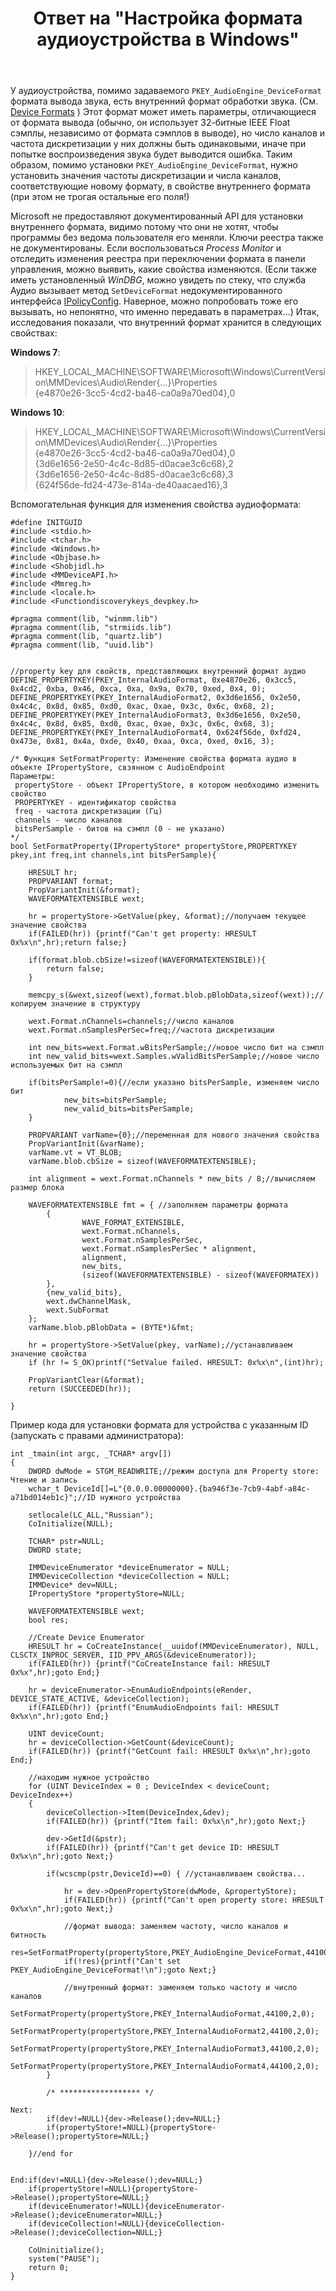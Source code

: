﻿---
title: "Ответ на \"Настройка формата аудиоустройства в Windows\""
se.owner.user_id: 240512
se.owner.display_name: "MSDN.WhiteKnight"
se.owner.link: "https://ru.stackoverflow.com/users/240512/msdn-whiteknight"
se.answer_id: 743709
se.question_id: 661489
se.post_type: answer
se.is_accepted: False
---
<p>У аудиоустройства, помимо задаваемого <code>PKEY_AudioEngine_DeviceFormat</code> формата вывода звука, есть внутренний формат обработки звука. (См. <a href="https://msdn.microsoft.com/en-us/library/windows/desktop/dd370811(v=vs.85).aspx" rel="nofollow noreferrer">Device Formats</a> ) Этот формат может иметь параметры, отличающиеся от формата вывода (обычно, он использует 32-битные IEEE Float сэмплы, независимо от формата сэмплов в выводе), но число каналов и частота дискретизации у них должны быть одинаковыми, иначе при попытке воспроизведения звука будет выводится ошибка. Таким образом, помимо установки <code>PKEY_AudioEngine_DeviceFormat</code>, нужно установить значения частоты дискретизации и числа каналов, соответствующие новому формату, в свойстве внутреннего формата (при этом не трогая остальные его поля!)</p>

<p>Microsoft не предоставляют документированный API для установки внутреннего формата, видимо потому что они не хотят, чтобы программы без ведома пользователя его меняли. Ключи реестра также не документированы. Если воспользоваться <em>Process Monitor</em> и отследить изменения реестра при переключении формата в панели управления, можно выявить, какие свойства изменяются. (Если также иметь установленный <em>WinDBG</em>, можно увидеть по стеку, что служба Аудио вызывает метод <code>SetDeviceFormat</code> недокументированного интерфейса <a href="https://github.com/tartakynov/audioswitch/blob/master/IPolicyConfig.h" rel="nofollow noreferrer">IPolicyConfig</a>. Наверное, можно попробовать тоже его вызывать, но непонятно, что именно передавать в параметрах...) Итак, исследования показали, что внутренний формат хранится в следующих свойствах:</p>

<p><strong>Windows 7</strong>:</p>

<blockquote>
  <p>HKEY_LOCAL_MACHINE\SOFTWARE\Microsoft\Windows\CurrentVersion\MMDevices\Audio\Render{...}\Properties<br>
  {e4870e26-3cc5-4cd2-ba46-ca0a9a70ed04},0</p>
</blockquote>

<p><strong>Windows 10</strong>:</p>

<blockquote>
  <p>HKEY_LOCAL_MACHINE\SOFTWARE\Microsoft\Windows\CurrentVersion\MMDevices\Audio\Render{...}\Properties<br>
  {e4870e26-3cc5-4cd2-ba46-ca0a9a70ed04},0<br>
  {3d6e1656-2e50-4c4c-8d85-d0acae3c6c68},2<br>
  {3d6e1656-2e50-4c4c-8d85-d0acae3c6c68},3<br>
  {624f56de-fd24-473e-814a-de40aacaed16},3</p>
</blockquote>

<p>Вспомогательная функция для изменения свойства аудиоформата:</p>

<pre><code>#define INITGUID
#include &lt;stdio.h&gt;
#include &lt;tchar.h&gt;
#include &lt;Windows.h&gt;
#include &lt;Objbase.h&gt;
#include &lt;Shobjidl.h&gt;
#include &lt;MMDeviceAPI.h&gt;
#include &lt;Mmreg.h&gt;
#include &lt;locale.h&gt;
#include &lt;Functiondiscoverykeys_devpkey.h&gt;

#pragma comment(lib, "winmm.lib")
#pragma comment(lib, "strmiids.lib")
#pragma comment(lib, "quartz.lib")
#pragma comment(lib, "uuid.lib")


//property key для свойств, представляющих внутренний формат аудио
DEFINE_PROPERTYKEY(PKEY_InternalAudioFormat, 0xe4870e26, 0x3cc5, 0x4cd2, 0xba, 0x46, 0xca, 0xa, 0x9a, 0x70, 0xed, 0x4, 0);
DEFINE_PROPERTYKEY(PKEY_InternalAudioFormat2, 0x3d6e1656, 0x2e50, 0x4c4c, 0x8d, 0x85, 0xd0, 0xac, 0xae, 0x3c, 0x6c, 0x68, 2);
DEFINE_PROPERTYKEY(PKEY_InternalAudioFormat3, 0x3d6e1656, 0x2e50, 0x4c4c, 0x8d, 0x85, 0xd0, 0xac, 0xae, 0x3c, 0x6c, 0x68, 3);
DEFINE_PROPERTYKEY(PKEY_InternalAudioFormat4, 0x624f56de, 0xfd24, 0x473e, 0x81, 0x4a, 0xde, 0x40, 0xaa, 0xca, 0xed, 0x16, 3);

/* Функция SetFormatProperty: Изменение свойства формата аудио в объекте IPropertyStore, свзянном с AudioEndpoint
Параметры:
 propertyStore - объект IPropertyStore, в котором необходимо изменить свойство
 PROPERTYKEY - идентификатор свойства
 freq - частота дискретизации (Гц)
 channels - число каналов
 bitsPerSample - битов на сэмпл (0 - не указано)
*/
bool SetFormatProperty(IPropertyStore* propertyStore,PROPERTYKEY pkey,int freq,int channels,int bitsPerSample){

    HRESULT hr;
    PROPVARIANT format;
    PropVariantInit(&amp;format);
    WAVEFORMATEXTENSIBLE wext;

    hr = propertyStore-&gt;GetValue(pkey, &amp;format);//получаем текущее значение свойства
    if(FAILED(hr)) {printf("Can't get property: HRESULT 0x%x\n",hr);return false;}

    if(format.blob.cbSize!=sizeof(WAVEFORMATEXTENSIBLE)){
        return false;
    }

    memcpy_s(&amp;wext,sizeof(wext),format.blob.pBlobData,sizeof(wext));//копируем значение в структуру

    wext.Format.nChannels=channels;//число каналов
    wext.Format.nSamplesPerSec=freq;//частота дискретизации

    int new_bits=wext.Format.wBitsPerSample;//новое число бит на сэмпл
    int new_valid_bits=wext.Samples.wValidBitsPerSample;//новое число используемых бит на сэмпл

    if(bitsPerSample!=0){//если указано bitsPerSample, изменяем число бит
            new_bits=bitsPerSample;
            new_valid_bits=bitsPerSample;
    }

    PROPVARIANT varName={0};//переменная для нового значения свойства
    PropVariantInit(&amp;varName);
    varName.vt = VT_BLOB;
    varName.blob.cbSize = sizeof(WAVEFORMATEXTENSIBLE);

    int alignment = wext.Format.nChannels * new_bits / 8;//вычисляем размер блока

    WAVEFORMATEXTENSIBLE fmt = { //заполняем параметры формата
        {
                WAVE_FORMAT_EXTENSIBLE,
                wext.Format.nChannels,
                wext.Format.nSamplesPerSec,
                wext.Format.nSamplesPerSec * alignment,
                alignment,
                new_bits,
                (sizeof(WAVEFORMATEXTENSIBLE) - sizeof(WAVEFORMATEX))
        },
        {new_valid_bits},
        wext.dwChannelMask,
        wext.SubFormat
    };
    varName.blob.pBlobData = (BYTE*)&amp;fmt;           

    hr = propertyStore-&gt;SetValue(pkey, varName);//устанавливаем значение свойства
    if (hr != S_OK)printf("SetValue failed. HRESULT: 0x%x\n",(int)hr);

    PropVariantClear(&amp;format);
    return (SUCCEEDED(hr));

}
</code></pre>

<p>Пример кода для установки формата для устройства с указанным ID (запускать с правами администратора):</p>

<pre><code>int _tmain(int argc, _TCHAR* argv[])
{
    DWORD dwMode = STGM_READWRITE;//режим доступа для Property store: Чтение и запись
    wchar_t DeviceId[]=L"{0.0.0.00000000}.{ba946f3e-7cb9-4abf-a84c-a71bd014eb1c}";//ID нужного устройства

    setlocale(LC_ALL,"Russian");    
    CoInitialize(NULL);

    TCHAR* pstr=NULL;
    DWORD state;

    IMMDeviceEnumerator *deviceEnumerator = NULL;
    IMMDeviceCollection *deviceCollection = NULL;
    IMMDevice* dev=NULL;
    IPropertyStore *propertyStore=NULL;

    WAVEFORMATEXTENSIBLE wext;
    bool res;

    //Create Device Enumerator
    HRESULT hr = CoCreateInstance(__uuidof(MMDeviceEnumerator), NULL, CLSCTX_INPROC_SERVER, IID_PPV_ARGS(&amp;deviceEnumerator));
    if(FAILED(hr)) {printf("CoCreateInstance fail: HRESULT 0x%x",hr);goto End;}

    hr = deviceEnumerator-&gt;EnumAudioEndpoints(eRender,  DEVICE_STATE_ACTIVE, &amp;deviceCollection);
    if(FAILED(hr)) {printf("EnumAudioEndpoints fail: HRESULT 0x%x\n",hr);goto End;}

    UINT deviceCount;
    hr = deviceCollection-&gt;GetCount(&amp;deviceCount);
    if(FAILED(hr)) {printf("GetCount fail: HRESULT 0x%x\n",hr);goto End;}

    //находим нужное устройство
    for (UINT DeviceIndex = 0 ; DeviceIndex &lt; deviceCount; DeviceIndex++)
    {
        deviceCollection-&gt;Item(DeviceIndex,&amp;dev);
        if(FAILED(hr)) {printf("Item fail: 0x%x\n",hr);goto Next;}

        dev-&gt;GetId(&amp;pstr);
        if(FAILED(hr)) {printf("Can't get device ID: HRESULT 0x%x\n",hr);goto Next;}

        if(wcscmp(pstr,DeviceId)==0) { //устанавливаем свойства...

            hr = dev-&gt;OpenPropertyStore(dwMode, &amp;propertyStore);        
            if(FAILED(hr)) {printf("Can't open property store: HRESULT 0x%x\n",hr);goto Next;}

            //формат вывода: заменяем частоту, число каналов и битность         
            res=SetFormatProperty(propertyStore,PKEY_AudioEngine_DeviceFormat,44100,2,16);  
            if(!res){printf("Can't set PKEY_AudioEngine_DeviceFormat!\n");goto Next;}

            //внутренный формат: заменяем только частоту и число каналов            
            SetFormatProperty(propertyStore,PKEY_InternalAudioFormat,44100,2,0);            
            SetFormatProperty(propertyStore,PKEY_InternalAudioFormat2,44100,2,0);           
            SetFormatProperty(propertyStore,PKEY_InternalAudioFormat3,44100,2,0);           
            SetFormatProperty(propertyStore,PKEY_InternalAudioFormat4,44100,2,0);           
        }       

        /* ****************** */

Next:   
        if(dev!=NULL){dev-&gt;Release();dev=NULL;}
        if(propertyStore!=NULL){propertyStore-&gt;Release();propertyStore=NULL;}

    }//end for


End:if(dev!=NULL){dev-&gt;Release();dev=NULL;}
    if(propertyStore!=NULL){propertyStore-&gt;Release();propertyStore=NULL;}
    if(deviceEnumerator!=NULL){deviceEnumerator-&gt;Release();deviceEnumerator=NULL;}
    if(deviceCollection!=NULL){deviceCollection-&gt;Release();deviceCollection=NULL;}  

    CoUninitialize();
    system("PAUSE");
    return 0;
}
</code></pre>
